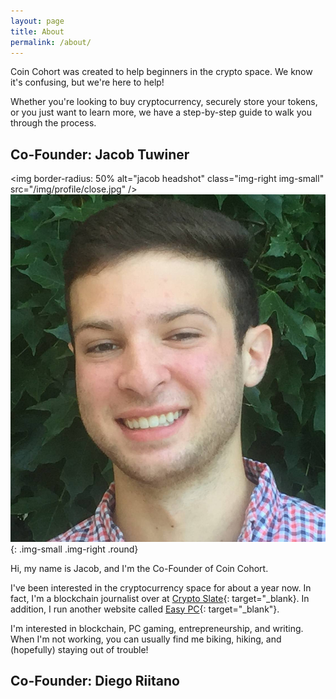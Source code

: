 ```yaml
---
layout: page
title: About
permalink: /about/
---
```


Coin Cohort was created to help beginners in the crypto space. We know it's confusing, but we're here to help! 

Whether you're looking to buy cryptocurrency, securely store your tokens, or you just want to learn more, we have a step-by-step guide to walk you through the process. 

## Co-Founder: Jacob Tuwiner
<img border-radius: 50% alt="jacob headshot" class="img-right img-small" src="/img/profile/close.jpg" />
![Jacob Headshot](/img/profile/close.jpg){: .img-small .img-right .round}

Hi, my name is Jacob, and I'm the Co-Founder of Coin Cohort. 

I've been interested in the cryptocurrency space for about a year now. In fact, I'm a blockchain journalist over at [Crypto Slate](https://cryptoslate.com/){: target="_blank}. In addition, I run another website called [Easy PC](https://www.easypc.io/){: target="_blank"}. 

I'm interested in blockchain, PC gaming, entrepreneurship, and writing. When I'm not working, you can usually find me biking, hiking, and (hopefully) staying out of trouble! 

## Co-Founder: Diego Riitano 
